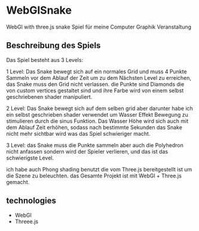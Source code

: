 # WebGlSnake
WebGl with three.js snake Spiel für meine Computer Graphik Veranstaltung


## Beschreibung des Spiels ##

Das Spiel besteht aus 3 Levels:

1 Level: Das Snake bewegt sich auf ein normales Grid und muss 4 Punkte Sammeln vor dem Ablauf der Zeit um zu dem Nächsten Level zu erreichen, das Snake muss den Grid nicht verlassen. die Punkte sind Diamonds die von custom vertices gestaltet sind und ihre Farbe wird von einem selbst geschriebenen shader manipuliert.

2 Level: Das Snake bewegt sich auf dem selben grid aber darunter habe ich ein selbst geschrieben shader verwendet um Wasser Effekt Bewegung zu stimulieren durch die sinus Funktion. Das Wasser Höhe wird sich auch mit dem Ablauf Zeit erhöhen, sodass nach bestimmte Sekunden das Snake nicht mehr sichtbar wird was das Spiel schwieriger macht.

3 Level: das Snake muss die Punkte sammeln aber auch die Polyhedron nicht anfassen sondern wird der Spieler verlieren, und das ist das schwierigste Level.

ich habe auch Phong shading benutzt die vom Three.js bereitgestellt ist um die Szene zu beleuchten.
das Gesamte Projekt ist mit WebGl + Three.js gemacht.

## technologies ##
* WebGl
* Threee.js

